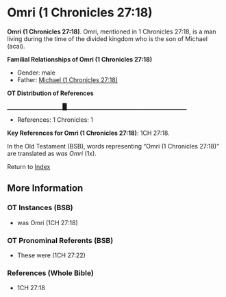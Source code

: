 # Omri (1 Chronicles 27:18)
**Omri (1 Chronicles 27:18)**. 
Omri, mentioned in 1 Chronicles 27:18, is a man living during the time of the divided kingdom who is the son of Michael (acai). 




**Familial Relationships of Omri (1 Chronicles 27:18)**


* Gender: male
* Father: [Michael (1 Chronicles 27:18)](Michael.8.md)


**OT Distribution of References**

▁▁▁▁▁▁▁▁▁▁▁▁█▁▁▁▁▁▁▁▁▁▁▁▁▁▁▁▁▁▁▁▁▁▁▁▁▁▁
* References: 1 Chronicles: 1



**Key References for Omri (1 Chronicles 27:18)**: 
1CH 27:18. 


In the Old Testament (BSB), words representing “Omri (1 Chronicles 27:18)” are translated as 
*was Omri* (1x). 




Return to [Index](00-Index.md)

## More Information

### OT Instances (BSB)

* was Omri (1CH 27:18)



### OT Pronominal Referents (BSB)

* These were (1CH 27:22)



### References (Whole Bible)

* 1CH 27:18



